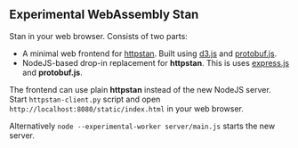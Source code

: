 ## Experimental WebAssembly Stan

Stan in your web browser. Consists of two parts:
- A minimal web frontend for [httpstan](https://github.com/stan-dev/httpstan). Built using [d3.js](https://d3js.org/) and [protobuf.js](https://github.com/protobufjs/protobuf.js).
- NodeJS-based drop-in replacement for **httpstan**. This is uses [express.js](http://expressjs.com/) and **protobuf.js**.

The frontend can use plain **httpstan** instead of the new NodeJS server. Start `httpstan-client.py` script and open `http://localhost:8080/static/index.html` in your web browser.

Alternatively `node --experimental-worker server/main.js` starts the new server.

